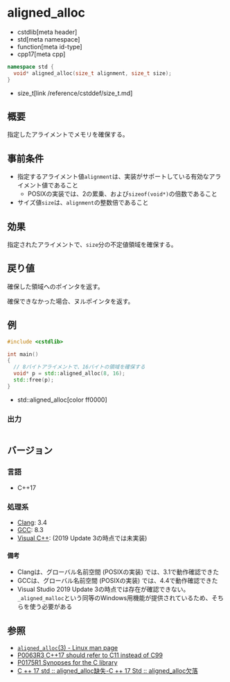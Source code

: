 # aligned_alloc
* cstdlib[meta header]
* std[meta namespace]
* function[meta id-type]
* cpp17[meta cpp]

```cpp
namespace std {
  void* aligned_alloc(size_t alignment, size_t size);
}
```
* size_t[link /reference/cstddef/size_t.md]

## 概要
指定したアライメントでメモリを確保する。


## 事前条件
- 指定するアライメント値`alignment`は、実装がサポートしている有効なアライメント値であること
    - POSIXの実装では、2の累乗、および`sizeof(void*)`の倍数であること
- サイズ値`size`は、`alignment`の整数倍であること


## 効果
指定されたアライメントで、`size`分の不定値領域を確保する。


## 戻り値
確保した領域へのポインタを返す。

確保できなかった場合、ヌルポインタを返す。


## 例
```cpp example
#include <cstdlib>

int main()
{
  // 8バイトアライメントで、16バイトの領域を確保する
  void* p = std::aligned_alloc(8, 16);
  std::free(p);
}
```
* std::aligned_alloc[color ff0000]

### 出力
```
```


## バージョン
### 言語
- C++17

### 処理系
- [Clang](/implementation.md#clang): 3.4
- [GCC](/implementation.md#gcc): 8.3
- [Visual C++](/implementation.md#visual_cpp): (2019 Update 3の時点では未実装)

#### 備考
- Clangは、グローバル名前空間 (POSIXの実装) では、3.1で動作確認できた
- GCCは、グローバル名前空間 (POSIXの実装) では、4.4で動作確認できた
- Visual Studio 2019 Update 3の時点では存在が確認できない。`_aligned_malloc`という同等のWindows用機能が提供されているため、そちらを使う必要がある

## 参照
- [`aligned_alloc`(3) - Linux man page](https://linux.die.net/man/3/aligned_alloc)
- [P0063R3 C++17 should refer to C11 instead of C99](http://www.open-std.org/jtc1/sc22/wg21/docs/papers/2016/p0063r3.html)
- [P0175R1 Synopses for the C library](http://www.open-std.org/jtc1/sc22/wg21/docs/papers/2016/p0175r1.html)
- [C ++ 17 std :: aligned_alloc缺失-C ++ 17 Std :: aligned_alloc欠落](https://developercommunity.visualstudio.com/content/problem/468021/c17-stdaligned-alloc%E7%BC%BA%E5%A4%B1.html)
